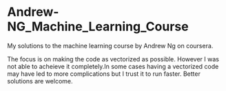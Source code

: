 # Andrew-NG_Machine_Learning_Course
My solutions to the machine learning course by Andrew Ng on coursera.

The focus is on making the code as vectorized as possible. However I was not able to acheieve it completely.In some cases having a vectorized code may have led to more complications but I trust it to run faster. Better solutions are welcome.

